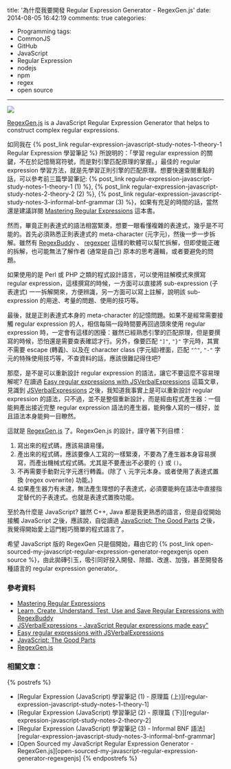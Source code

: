 title: '為什麼我要開發 Regular Expression Generator - RegexGen.js'
date: 2014-08-05 16:42:19
comments: true
categories:
  - Programming
tags:
  - CommonJS
  - GitHub
  - JavaScript
  - Regular Expression
  - nodejs
  - npm
  - regex
  - open source
---
[
  ![](http://38.media.tumblr.com/376a46baffe3444282f3b414a2fd0d46/tumblr_n9hxcf3Bm91st5lhmo1_1280.jpg)
](http://unsplash.com/post/93258573139/download-by-s-zolkin)

[RegexGen.js] is a JavaScript Regular Expression Generator that helps to construct complex regular expressions.

如同我在 {% post_link regular-expression-javascript-study-notes-1-theory-1 Regular Expression 學習筆記 %} 所說明的：「學習 regular expression 的關鍵，不在於記憶簡寫符號，而是對引擎匹配原理的掌握。」最佳的 regular expression 學習方法，就是先學習正則引擎的匹配原理。想要快速查閱重點的話，可以參考前三篇學習筆記: {% post_link regular-expression-javascript-study-notes-1-theory-1 (1) %}, {% post_link regular-expression-javascript-study-notes-2-theory-2 (2) %}, {% post_link regular-expression-javascript-study-notes-3-informal-bnf-grammar (3) %}，如果有充足的時間的話，當然還是建議詳閱 [Mastering Regular Expressions] 這本書。

然而，畢竟正則表達式的語法相當緊湊，想要一眼看懂複雜的表達式，幾乎是不可能的。首先必須熟悉正則表達式的 meta-character (元字元)，然後一步一步拆解。雖然有 [RegexBuddy] 、 [regexper] 這樣的軟體可以幫忙拆解，但即使能正確的拆解，也可能無法了解作者 (通常是自己) 原本的思考邏輯，或者要避免的問題。

<!-- more -->
<!-- forkme https://github.com/amobiz/regexgen.js -->

如果使用的是 Perl 或 PHP 之類的程式設計語言，可以使用註解模式來撰寫 regular expression，這樣撰寫的時候，一方面可以直接將 sub-expression (子表達式) 一一拆解開來，方便辨識，另一方面可以寫上註解，說明該 sub-expression 的用途、考量的問題、使用的技巧等。

最後，就是正則表達式本身的 meta-character 的記憶問題。如果不是經常需要接觸 regular expression 的人，相信每隔一段時間要再回過頭來使用 regular expression 時，一定會有這樣的困擾：雖然已經熟悉引擎的匹配原理，但是要撰寫的時候，恐怕還是需要查表確認才行。另外，像要匹配 `"]"`, `"}"` 字元時，其實不需要 escape (轉義)、以及在 character class (字元組)裡面，匹配 `"^"`, `"-"` 字元的特殊使用技巧等，不查資料的話，應該很難記得住吧?

那麼，是不是可以重新設計 regular expression 的語法，讓它不要這麼不容易理解呢? 在讀過 [Easy regular expressions with JSVerbalExpressions] 這篇文章，見識到 [JSVerbalExpressions] 之後，我知道我事實上是可以重新設計 regular expression 的語法，只不過，並不是整個重新設計，而是經由程式產生器：一個能夠產出接近完整 regular expression 語法的產生器，能夠像人寫的一樣好，並且語法本身能夠一目瞭然。

這就是 [RegexGen.js] 了。RegexGen.js 的設計，謹守著下列目標：

1. 寫出來的程式碼，應該易讀易懂。
2. 產出來的程式碼，應該要像人工寫的一樣緊湊，不要為了產生器本身容易撰寫，而產出機械式程式碼。尤其是不要產出不必要的 `{}` 或 `()`。
3. 不再需要手動對元字元進行轉義。(除了 `\` 元字元本身。或者使用了表達式置換 (regex overwrite) 功能。)
4. 如果產生器力有未逮，無法產生理想的子表達式，必須要能夠在語法中直接指定替代的子表達式。也就是表達式置換功能。

至於為什麼是 JavaScript? 雖然 C++, Java 都是我更熟悉的語言，但是自從開始接觸 JavaScript 之後，應該說，自從讀過 [JavaScript: The Good Parts] 之後，我覺得開始愛上這門輕巧簡單的程式語言了。

希望 JavaScript 版的 RegexGen 只是個開始，藉由它的 {% post_link open-sourced-my-javascript-regular-expression-generator-regexgenjs open source %}，由此拋磚引玉，吸引同好投入開發、除錯、改進、加強，甚至開發各種語言的 regular expression generator。

### 參考資料

* [Mastering Regular Expressions]
* [Learn, Create, Understand, Test, Use and Save Regular Expressions with RegexBuddy][RegexBuddy]
* [JSVerbalExpressions - JavaScript Regular expressions made easy"][JSVerbalExpressions]
* [Easy regular expressions with JSVerbalExpressions]
* [JavaScript: The Good Parts]
* [RegexGen.js]

### 相關文章：

<!-- cross references -->

{% postrefs %}
* [Regular Expression (JavaScript) 學習筆記 (1) - 原理篇 (上)][regular-expression-javascript-study-notes-1-theory-1]
* [Regular Expression (JavaScript) 學習筆記 (2) - 原理篇 (下)][regular-expression-javascript-study-notes-2-theory-2]
* [Regular Expression (JavaScript) 學習筆記 (3) - Informal BNF 語法][regular-expression-javascript-study-notes-3-informal-bnf-grammar]
* [Open Sourced my JavaScript Regular Expression Generator - RegexGen.js][open-sourced-my-javascript-regular-expression-generator-regexgenjs]
{% endpostrefs %}

<!-- external references -->

[Mastering Regular Expressions]: http://shop.oreilly.com/product/9780596528126.do
[RegexBuddy]: http://www.regexbuddy.com/ "Learn, Create, Understand, Test, Use and Save Regular Expressions with RegexBuddy"
[regexper]: https://regexper.com/ "regexper"
[JSVerbalExpressions]: https://github.com/VerbalExpressions/JSVerbalExpressions "JSVerbalExpressions - JavaScript Regular expressions made easy"
[Easy regular expressions with JSVerbalExpressions]: http://macr.ae/article/jsverbalexpressions.html "Easy regular expressions with JSVerbalExpressions"
[JavaScript: The Good Parts]: http://shop.oreilly.com/product/9780596517748.do
[RegexGen.js]: https://github.com/amobiz/regexgen.js "RegexGen.js is a JavaScript Regular Expression Generator that helps to construct complex regular expressions"
